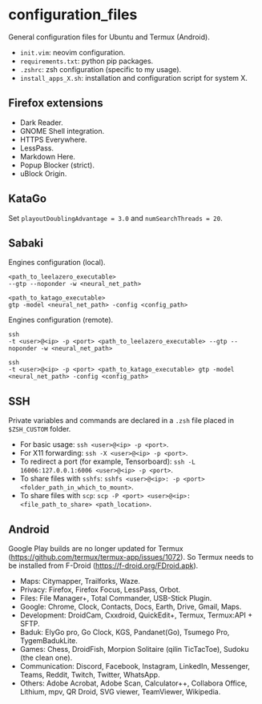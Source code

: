 # configuration_files

General configuration files for Ubuntu and Termux (Android).

- `init.vim`: neovim configuration.
- `requirements.txt`: python pip packages.
- `.zshrc`: zsh configuration (specific to my usage).
- `install_apps_X.sh`: installation and configuration script for system X.

## Firefox extensions

- Dark Reader.
- GNOME Shell integration.
- HTTPS Everywhere.
- LessPass.
- Markdown Here.
- Popup Blocker (strict).
- uBlock Origin.

## KataGo

Set `playoutDoublingAdvantage = 3.0` and `numSearchThreads = 20`.

## Sabaki

Engines configuration (local).

```shell
<path_to_leelazero_executable>
--gtp --noponder -w <neural_net_path>

<path_to_katago_executable>
gtp -model <neural_net_path> -config <config_path>
```

Engines configuration (remote).

```shell
ssh
-t <user>@<ip> -p <port> <path_to_leelazero_executable> --gtp --noponder -w <neural_net_path>

ssh
-t <user>@<ip> -p <port> <path_to_katago_executable> gtp -model <neural_net_path> -config <config_path>
```

## SSH

Private variables and commands are declared in a `.zsh` file placed in `$ZSH_CUSTOM` folder.

- For basic usage: `ssh <user>@<ip> -p <port>`.
- For X11 forwarding: `ssh -X <user>@<ip> -p <port>`.
- To redirect a port (for example, Tensorboard): `ssh -L 16006:127.0.0.1:6006 <user>@<ip> -p <port>`.
- To share files with `sshfs`: `sshfs <user>@<ip>: -p <port> <folder_path_in_which_to_mount>`.
- To share files with `scp`: `scp -P <port> <user>@<ip>:<file_path_to_share> <path_location>`.

## Android

Google Play builds are no longer updated for Termux (https://github.com/termux/termux-app/issues/1072).
So Termux needs to be installed from F-Droid (https://f-droid.org/FDroid.apk).

- Maps: Citymapper, Trailforks, Waze.
- Privacy: Firefox, Firefox Focus, LessPass, Orbot.
- Files: File Manager+, Total Commander, USB-Stick Plugin.
- Google: Chrome, Clock, Contacts, Docs, Earth, Drive, Gmail, Maps.
- Development: DroidCam, Cxxdroid, QuickEdit+, Termux, Termux:API + SFTP.
- Baduk: ElyGo pro, Go Clock, KGS, Pandanet(Go), Tsumego Pro, TygemBadukLite.
- Games: Chess, DroidFish, Morpion Solitaire (qilin TicTacToe), Sudoku (the clean one).
- Communication: Discord, Facebook, Instagram, LinkedIn, Messenger, Teams, Reddit, Twitch, Twitter, WhatsApp.
- Others: Adobe Acrobat, Adobe Scan, Calculator++, Collabora Office, Lithium, mpv, QR Droid, SVG viewer, TeamViewer, Wikipedia.
